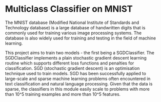 # Multiclass Classifier on MNIST

The MNIST database (Modified National Institute of Standards and Technology database) is a large database of handwritten digits that is commonly used for training various image processing systems. The database is also widely used for training and testing in the field of machine learning.

This project aims to train two models - the first being a SGDClassifier. The SGDClassifier implements a plain stochastic gradient descent learning routine which supports different loss functions and penalties for classification. SGD (stochastic gradient descent) is an optimisation technique used to train models. SGD has been successfully applied to large-scale and sparse machine learning problems often encountered in text classification and natural language processing. Given that the data is sparse, the classifiers in this module easily scale to problems with more than 10^5 training examples and more than 10^5 features.